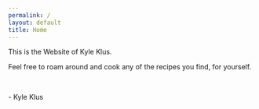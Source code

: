 ```yaml
---
permalink: /
layout: default
title: Home
---
```

<div class="content">
    <p>This is the Website of Kyle Klus.</p>
    <p>Feel free to roam around and cook any of the recipes you find, for yourself.</p>
    <br>
    <p>- Kyle Klus</p>
</div>